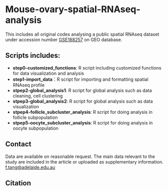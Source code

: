 # Mouse-ovary-spatial-RNAseq-analysis

This includes all original codes analysing a public spatial RNAseq dataset under accession number [GSE188257](https://www.ncbi.nlm.nih.gov/geo/query/acc.cgi?acc=GSE188257) on GEO database.

## Scripts includes:
- **step0-customized_functions**: R script including customized functions for data visualization and analysis
- **step1-import_data**：R script for importing and formatting spatial RNAseq profile
- **stpep2-global_analysis1**: R script for global analysis such as data cleaning, cell clustering
- **stpep3-global_analysis2**: R script for global analysis such as data visualization
- **stpep4-follicle_subcluster_analysis**: R script for doing analysis in follicle subpopulation
- **stpep5-oocyte_subcluster_analysis**: R script for doing analysis in oocyte subpopulation

## Contact
Data are available on reasonable request. The main data relevant to the study are included in the article or uploaded as supplementary information.
f.tang@adelaide.edu.au

## Citation
